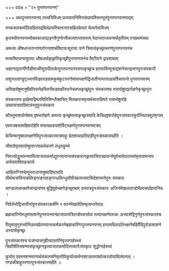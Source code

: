 +++
title = "२५ पुनरुपनयनम्"

+++
अथपुनरुपनयनम् तच्चत्रिविधम् प्रत्यवायनिमित्तकंप्रायश्चित्तभूतंपुनरुपनयनमाद्यम्

तच्चजातकर्मादिसहितंतद्रहितंप्रायश्चित्तान्तरसहितकेवलं चेत्यनेकविधम्

कृतस्योपनयनस्योक्तकालाद्यङ्गवैगुण्येनवैकल्यापत्तावपरम् वेदान्तराध्ययनार्थंतृतीयम् तत्रप्रथमंयथा

अमत्या औषधान्तरानाश्यरोगनाशार्थपैष्ट्याःसूरायाः पाने त्रिमासंकृच्छ्राचरणंपुनरुपनयनंच

मत्यापैष्ट्यन्यसुराया औषधार्थकृछ्रातिकृच्छ्रौपुनरुपनयनंच पैष्टीपाने द्वादशाब्दम्

अज्ञानाद्वारुणीगौडीमाध्वीसूरापीताचेत्पुनरुपनयनंस्तप्तकृच्छ्रंच ज्ञात्वाविण्मूत्राद्यशनेचान्द्रायणपुनःसंस्कारौ

लशुनपलाण्डुगृञ्जनविड्वराहग्रामकुक्कुटनरगोमांसभक्षणेद्विजातीनाम्तत्तत्प्रायश्चित्तान्ते पुनरुपनयनम्

अविखरोष्ट्रमानुषीक्षीरपानेहस्तिनीवडवाक्षीरपानेचतप्तकृच्छ्रंपुनः संस्कारश्च रासभोष्ट्राद्यारोहणेकृच्छ्रःपुनः

संस्कारश्च इदंहेमाद्रिमतमितिसिन्धौक्वचित् मिताक्षरास्मृत्यर्थसारादिमते रासभोष्ट्रारोहे उपवासत्रयादिमात्रंनतुपुनःसंस्कारः

कौस्तुभाशयोप्येवम् वृषभारोहणे अमत्या कृच्छ्रंमत्याकृच्छ्रत्रयादि केचिद्‌वृषारोहेपुनःसंस्कारंकुर्वन्तितत्रमूलंमृग्यम्

एवमजबस्तमहिषारोहेपि मांसभक्षकपशोर्विट्‌भक्षणेपुनरुपनयनमात्रम्

केचिन्मानुषमलभक्षणेपिपुनःसंस्कारमात्रमाहुः प्रेतशय्याप्रतिग्राहीपुनःसंस्कारमर्हति ।

जीवतोमृतवार्ताश्रुत्वान्त्यकर्मकरणे तंधृतकुम्भे

निमज्योद्धृत्यस्नापयित्वाजातकर्माद्युपनयनान्तसंस्कारान्‌कृत्वात्रिरात्रव्रतान्तेपूर्वभार्ययातस्यांमृतायामन्यभ अर्ययावाविवाहःकार्यः

आहिताग्निश्चेत्पुनराधानायुष्मादिष्ट्यादि तीर्थयात्रांविनाकलिङ्गाङ्गावङ्गान्ध्रसिन्धुसौवीरप्रत्यन्तवासिदेशगमनेपुनः संस्कारः

चाण्डालान्नभक्षणेचान्द्रायणम् बुद्धिपूर्वभक्षणेकृच्छ्राब्दम् उभयत्रपुनःसंस्कारः अजिनंमेखलादण्डोभैक्ष्यचर्याव्रतानिच ।

निर्वर्तन्तेद्विजातीनांपुनःसंस्कारकर्मणि १ वपनंमेखलेतिस्मृत्यन्तरेपाठः

ब्रह्मचारिणोमधुमांसाशनेपुनरुपनयनंप्राजापत्यंत्रिरात्रोपवासोवा मत्याभक्षणेपराकः अभ्यासेद्विगुणंपुनःसंस्कारश्च

पितृमातृगुरुभ्योभिन्नस्यप्रेतस्यान्तकर्मकरनेब्रह्मचारिणःपुनरुपनयनम् हस्तमथितदधिभक्षणेबहिर्वेदिपुरोडाशाशने अभ्यासेकृच्छ्रः

पुनःसंस्कारश्च यःसंन्यासगृहीत्वाततोनिवृत्त्यगार्हस्थ्यं चिकीर्षतिसषण्मासंकृच्छ्रान्‌कृत्वाजातकर्मादिस्स्कारैःसंस्कृतः शुद्धोगार्हस्थ्यं

कुर्यात् एवमनशनंमरणार्थसंकल्प्यनिवृत्तोपिकुर्यात्कर्मनाशाजलस्पर्शात्करतोयाविलंघनात् । गण्डकीबाहुतरणात्पुनःसंस्कारमर्हति ॥

